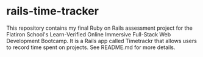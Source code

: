 # rails-time-tracker
This repository contains my final Ruby on Rails assessment project for the Flatiron School's Learn-Verified Online Immersive Full-Stack Web Development Bootcamp. It is a Rails app called Timetrackr that allows users to record time spent on projects. See README.md for more details.

